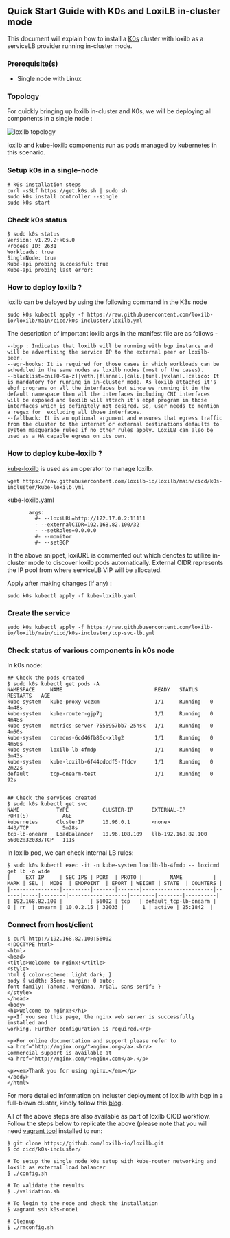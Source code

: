 ## Quick Start Guide with K0s and LoxiLB in-cluster mode

This document will explain how to install a [K0s](https://k0sproject.io/) cluster with loxilb as a serviceLB provider running in-cluster mode.     

### Prerequisite(s)

* Single node with Linux   

### Topology   

For quickly bringing up loxilb in-cluster and K0s, we will be deploying all components in a single node :   

![loxilb topology](photos/loxilb-incluster.png)

loxilb and kube-loxilb components run as pods managed by kubernetes  in this scenario.

### Setup k0s in a single-node
```
# k0s installation steps
curl -sSLf https://get.k0s.sh | sudo sh
sudo k0s install controller --single
sudo k0s start
```

### Check k0s status
```
$ sudo k0s status
Version: v1.29.2+k0s.0
Process ID: 2631
Workloads: true
SingleNode: true
Kube-api probing successful: true
Kube-api probing last error:  
```

### How to deploy loxilb ?
loxilb can be deloyed by using the following command in the K3s node
```
sudo k0s kubectl apply -f https://raw.githubusercontent.com/loxilb-io/loxilb/main/cicd/k0s-incluster/loxilb.yml
```

The description of important loxilb args in the manifest file are as follows -    
```
--bgp : Indicates that loxilb will be running with bgp instance and will be advertising the service IP to the external peer or loxilb-peer.
--egr-hooks: It is required for those cases in which workloads can be scheduled in the same nodes as loxilb nodes (most of the cases).
--blacklist=cni[0-9a-z]|veth.|flannel.|cali.|tunl.|vxlan[.]calico: It is mandatory for running in in-cluster mode. As loxilb attaches it's ebpf programs on all the interfaces but since we running it in the default namespace then all the interfaces including CNI interfaces will be exposed and loxilb will attach it's ebpf program in those interfaces which is definitely not desired. So, user needs to mention a regex for  excluding all those interfaces.
--fallback: It is an optional argument and ensures that egress traffic from the cluster to the internet or external destinations defaults to system masquerade rules if no other rules apply. LoxiLB can also be used as a HA capable egress on its own.
```

### How to deploy kube-loxilb ?
[kube-loxilb](https://github.com/loxilb-io/kube-loxilb) is used as an operator to manage loxilb.
```
wget https://raw.githubusercontent.com/loxilb-io/loxilb/main/cicd/k0s-incluster/kube-loxilb.yml
```
kube-loxilb.yaml
```
       args:
         #- --loxiURL=http://172.17.0.2:11111
         - --externalCIDR=192.168.82.100/32
         - --setRoles=0.0.0.0
         #- --monitor
         #- --setBGP

```
In the above snippet, loxiURL is commented out which denotes to utilize in-cluster mode to discover loxilb pods automatically. External CIDR represents the IP pool from where serviceLB VIP will be allocated.

Apply after making changes (if any) :
```
sudo k0s kubectl apply -f kube-loxilb.yaml
```

### Create the service
```
sudo k0s kubectl apply -f https://raw.githubusercontent.com/loxilb-io/loxilb/main/cicd/k0s-incluster/tcp-svc-lb.yml
```

### Check status of various components in k0s node  
In k0s node:
```
## Check the pods created
$ sudo k0s kubectl get pods -A
NAMESPACE     NAME                              READY   STATUS    RESTARTS   AGE
kube-system   kube-proxy-vczxm                  1/1     Running   0          4m48s
kube-system   kube-router-gjp7g                 1/1     Running   0          4m48s
kube-system   metrics-server-7556957bb7-25hsk   1/1     Running   0          4m50s
kube-system   coredns-6cd46fb86c-xllg2          1/1     Running   0          4m50s
kube-system   loxilb-lb-4fmdp                   1/1     Running   0          3m43s
kube-system   kube-loxilb-6f44cdcdf5-ffdcv      1/1     Running   0          2m22s
default       tcp-onearm-test                   1/1     Running   0          92s


## Check the services created
$ sudo k0s kubectl get svc
NAME            TYPE           CLUSTER-IP      EXTERNAL-IP          PORT(S)           AGE
kubernetes      ClusterIP      10.96.0.1       <none>               443/TCP           5m28s
tcp-lb-onearm   LoadBalancer   10.96.108.109   llb-192.168.82.100   56002:32033/TCP   111s
```
In loxilb pod, we can check internal LB rules:
```
$ sudo k0s kubectl exec -it -n kube-system loxilb-lb-4fmdp -- loxicmd get lb -o wide
|     EXT IP     | SEC IPS | PORT  | PROTO |         NAME          | MARK | SEL |  MODE  | ENDPOINT  | EPORT | WEIGHT | STATE  | COUNTERS |
|----------------|---------|-------|-------|-----------------------|------|-----|--------|-----------|-------|--------|--------|----------|
| 192.168.82.100 |         | 56002 | tcp   | default_tcp-lb-onearm |    0 | rr  | onearm | 10.0.2.15 | 32033 |      1 | active | 25:1842  |
```

### Connect from host/client
```
$ curl http://192.168.82.100:56002
<!DOCTYPE html>
<html>
<head>
<title>Welcome to nginx!</title>
<style>
html { color-scheme: light dark; }
body { width: 35em; margin: 0 auto;
font-family: Tahoma, Verdana, Arial, sans-serif; }
</style>
</head>
<body>
<h1>Welcome to nginx!</h1>
<p>If you see this page, the nginx web server is successfully installed and
working. Further configuration is required.</p>

<p>For online documentation and support please refer to
<a href="http://nginx.org/">nginx.org</a>.<br/>
Commercial support is available at
<a href="http://nginx.com/">nginx.com</a>.</p>

<p><em>Thank you for using nginx.</em></p>
</body>
</html>

```
For more detailed information on incluster deployment of loxilb with bgp in a full-blown cluster, kindly follow this [blog](https://www.loxilb.io/post/k8s-nuances-of-in-cluster-external-service-lb-with-loxilb).   

All of the above steps are also available as part of loxilb CICD workflow. Follow the steps below to replicate the above (please note that you will need [vagrant tool](https://developer.hashicorp.com/vagrant/docs/installation) installed to run:
```
$ git clone https://github.com/loxilb-io/loxilb.git
$ cd cicd/k0s-incluster/

# To setup the single node k0s setup with kube-router networking and loxilb as external load balancer
$ ./config.sh

# To validate the results
$ ./validation.sh

# To login to the node and check the installation
$ vagrant ssh k0s-node1

# Cleanup
$ ./rmconfig.sh
```

